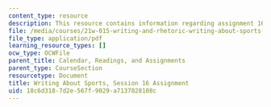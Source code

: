 ```yaml
---
content_type: resource
description: This resource contains information regarding assignment 16.
file: /media/courses/21w-015-writing-and-rhetoric-writing-about-sports-fall-2013/18c6d3187d2e567f9029a7137028108c_MIT21W_015F13_Assignment16.pdf
file_type: application/pdf
learning_resource_types: []
ocw_type: OCWFile
parent_title: Calendar, Readings, and Assignments
parent_type: CourseSection
resourcetype: Document
title: Writing About Sports, Session 16 Assignment
uid: 18c6d318-7d2e-567f-9029-a7137028108c
---
```

